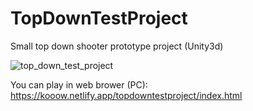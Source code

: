 # TopDownTestProject
Small top down shooter prototype project (Unity3d)

![top_down_test_project](https://user-images.githubusercontent.com/11246579/111083406-b30d6280-850d-11eb-9c48-23ab155c8109.jpg)

You can play in web brower (PC):
https://kooow.netlify.app/topdowntestproject/index.html
